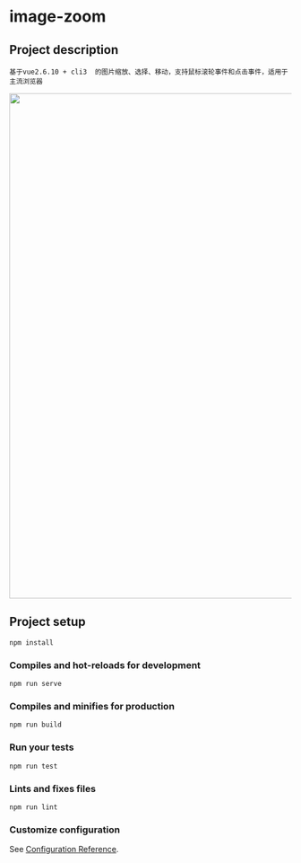 # image-zoom

## Project description
```
基于vue2.6.10 + cli3  的图片缩放、选择、移动，支持鼠标滚轮事件和点击事件，适用于主流浏览器
```
<p align="center">
  <img width="900" src="./src/assets/dome.gif">
</p>

## Project setup
```
npm install
```

### Compiles and hot-reloads for development
```
npm run serve
```

### Compiles and minifies for production
```
npm run build
```

### Run your tests
```
npm run test
```

### Lints and fixes files
```
npm run lint
```

### Customize configuration
See [Configuration Reference](https://cli.vuejs.org/config/).
